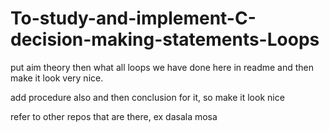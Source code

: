 # To-study-and-implement-C-decision-making-statements-Loops

put aim theory then what all loops we have done here in readme and then make it look very nice.

add procedure also and then conclusion for it, so make it look nice

refer to other repos that are there, ex dasala mosa

